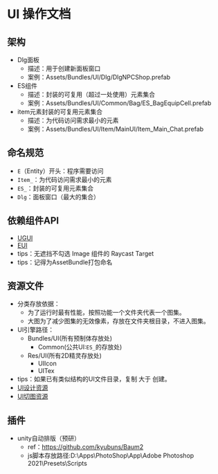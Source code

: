 # UI 操作文档
## 架构
- Dlg面板
  - 描述：用于创建新面板窗口
  - 案例：Assets/Bundles/UI/Dlg/DlgNPCShop.prefab
- ES组件
  - 描述：封装的可复用（超过一处使用）元素集合
  - 案例：Assets/Bundles/UI/Common/Bag/ES_BagEquipCell.prefab
- item元素封装的可复用元素集合
  - 描述：为代码访问需求最小的元素
  - 案例：Assets/Bundles/UI/Item/MainUI/Item_Main_Chat.prefab
## 命名规范
- `E`（Entity）开头：程序需要访问
- `Item_`：为代码访问需求最小的元素
- `ES_`：封装的可复用元素集合
- `Dlg`：面板窗口（最大的集合）
## 依赖组件API
- [UGUI](https://docs.unity3d.com/Packages/com.unity.ugui@1.0/manual/index.html)
- [EUI](https://www.bilibili.com/video/BV12F411e7bP/?spm_id_from=333.337.search-card.all.click&vd_source=462273e904a605ba75ed3099598ed865)
- tips：无遮挡不勾选 Image 组件的 Raycast Target
- tips：记得为AssetBundle打包命名
## 资源文件
- 分类存放依据：
  - 为了运行时最有性能，按照功能一个文件夹代表一个图集。
  - 大图为了减少图集的无效像素，存放在文件夹根目录，不进入图集。
- UI引擎路径：
  - Bundles/UI(所有预制体存放处)
    - Common(公共UI:`ES_`的存放处)
  - Res/UI(所有2D精灵存放处)
    - UIIcon
    - UITex
- tips：如果已有类似结构的UI文件目录，复制 大于 创建。
- [UI设计资源](https://app.mockplus.cn/app/7DyQnIglMW/design/design?hmsr=share1)
- [UI切图资源](sjzj\Resources)
## 插件
- unity自动排版（预研）
  - ref：https://github.com/kyubuns/Baum2
  - js脚本存放路径:D:\Apps\PhotoShop\App\Adobe Photoshop 2021\Presets\Scripts
